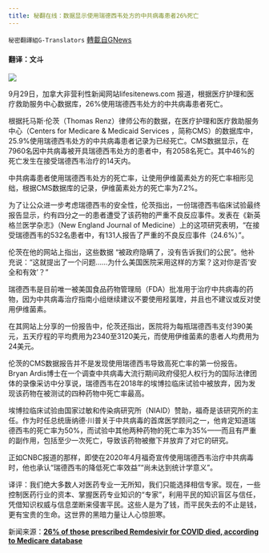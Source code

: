 ```yaml
---
title: 秘翻在线：数据显示使用瑞德西韦处方的中共病毒患者26%死亡
---
```

`秘密翻譯組G-Translators` [轉載自GNews](https://gnews.org/zh-hans/1564698/)

#### **翻译：文斗**

![](https://assets.gnews.org/wp-content/uploads/2021/09/sad1f5665gtrh156yt156s1ad3f1sd3f12sda3.png)

9月29日，加拿大非营利性新闻网站lifesitenews.com 报道，根据医疗护理和医疗救助服务中心数据库，26%使用瑞德西韦处方的中共病毒患者死亡。

根据托马斯·伦茨（Thomas Renz）律师公布的数据，在医疗护理和医疗救助服务中心（Centers for Medicare & Medicaid Services ，简称CMS）的数据库中，25.9%使用瑞德西韦处方的中共病毒患者记录为已经死亡。CMS数据显示，在7960名因中共病毒被开具瑞德西韦处方的患者中，有2058名死亡。其中46%的死亡发生在接受瑞德西韦治疗的14天内。

中共病毒患者使用瑞德西韦处方的死亡率，让使用伊维菌素处方的死亡率相形见绌，根据CMS数据库的记录，伊维菌素处方的死亡率为7.2%。

为了让公众进一步考虑瑞德西韦的安全性，伦茨指出，一份瑞德西韦临床试验最终报告显示，约有四分之一的患者遭受了该药物的严重不良反应事件。发表在《新英格兰医学杂志》（New England Journal of Medicine）上的这项研究表明，“在接受瑞德西韦的532名患者中，有131人报告了严重的不良反应事件（24.6%）”。

伦茨在他的网站上指出，这些数据 “被政府隐瞒了，没有告诉我们的公民”。他补充说：“这就提出了一个问题……为什么美国医院采用这样的方案？这对你是否‘安全和有效’？”

瑞德西韦是目前唯一被美国食品药物管理局（FDA）批准用于治疗中共病毒的药物，因为中共病毒治疗指南小组继续建议不要使用羟氯喹，并且也不建议或反对使用伊维菌素。

在其网站上分享的一份报告中，伦茨还指出，医院将为每瓶瑞德西韦支付390美元，五天疗程的平均费用为2340至3120美元，而使用伊维菌素的患者人均费用为24美元。

伦茨的CMS数据报告并不是发现使用瑞德西韦导致高死亡率的第一份报告。Bryan Ardis博士在一个调查中共病毒大流行期间政府侵犯人权行为的国际法律团体的录像采访中分享说，瑞德西韦在2018年的埃博拉临床试验中被放弃，因为发现该药物在被测试的四种药物中死亡率最高。

埃博拉临床试验由国家过敏和传染病研究所（NIAID）赞助，福奇是该研究所的主任。作为时任总统唐纳德·川普关于中共病毒的首席医学顾问之一，他肯定知道瑞德西韦的死亡率为50%，而试验中其他两种药物的死亡率为35%——而且有严重的副作用，包括至少一次死亡，导致该药物被撤下并放弃了对它的研究。

正如CNBC报道的那样，即使在2020年4月福奇宣传使用瑞德西韦治疗中共病毒时，他也承认“瑞德西韦的降低死亡率效益”“尚未达到统计学意义”。

译评：我们绝大多数人对医药专业一无所知，我们只能选择相信专家。现在，一些控制医药行业的资本、掌握医药专业知识的“专家”，利用平民的知识盲区与信任，凭借知识权威与信息垄断来侵害平民。这些人是为了钱，而平民失去的不止是钱，更有宝贵的生命。这世界的黑暗力量让人心惊胆寒。

新闻来源：[**26% of those prescribed Remdesivir for COVID died, according to Medicare database**](https://www.lifesitenews.com/news/26-of-those-prescribed-remdesivir-for-covid-died-according-to-medicare-database/)
